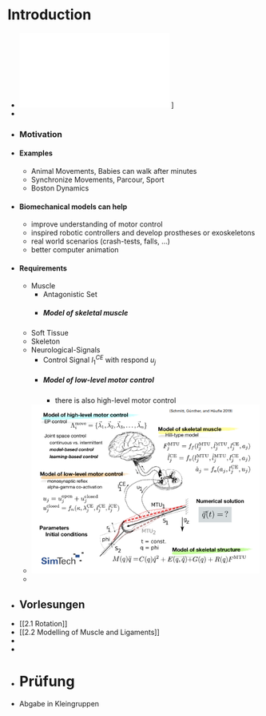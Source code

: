 # Introduction
- ![Part2-BiolCybMech.pdf](../assets/Part2-BiolCybMech_1700032031209_0.pdf) ]
-
- ### Motivation
- #### Examples
	- Animal Movements, Babies can walk after minutes
	- Synchronize Movements, Parcour, Sport
	- Boston Dynamics
- #### Biomechanical models can help
	- improve understanding of motor control
	- inspired robotic controllers and develop prostheses or exoskeletons
	- real world scenarios (crash-tests, falls, ...)
	- better computer animation
- #### Requirements
	- Muscle
		- Antagonistic Set
		- ##### Model of skeletal muscle
	- Soft Tissue
	- Skeleton
	- Neurological-Signals
		- Control Signal $l_1^{CE}$ with respond $u_j$
		- ##### Model of low-level motor control
			- there is also high-level motor control
	- ![image.png](../assets/image_1700036229724_0.png)
	-
- ## Vorlesungen
- [[2.1 Rotation]]
- [[2.2 Modelling of Muscle and Ligaments]]
-
-
- # Prüfung
- Abgabe in Kleingruppen